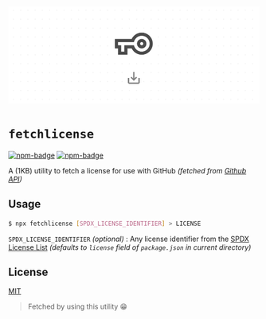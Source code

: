 ![banner image](fetchlicense.png)

# `fetchlicense`
[![npm-badge](https://badgen.net/npm/v/fetchlicense?style=flat)](https://www.npmjs.com/package/fetchlicense)
[![npm-badge](https://badgen.net/packagephobia/publish/fetchlicense?&style=flat)](https://packagephobia.now.sh/result?p=fetchlicense)

A (1KB) utility to fetch a license for use with GitHub _(fetched from [Github API](https://api.github.com/licenses/))_

## Usage
``` sh
$ npx fetchlicense [SPDX_LICENSE_IDENTIFIER] > LICENSE
```

`SPDX_LICENSE_IDENTIFIER` _(optional)_ : Any license identifier from the [SPDX License List](https://spdx.org/licenses/)
_(defaults to `license` field of `package.json` in current directory)_

## License
[MIT](LICENSE)
> Fetched by using this utility 😁
